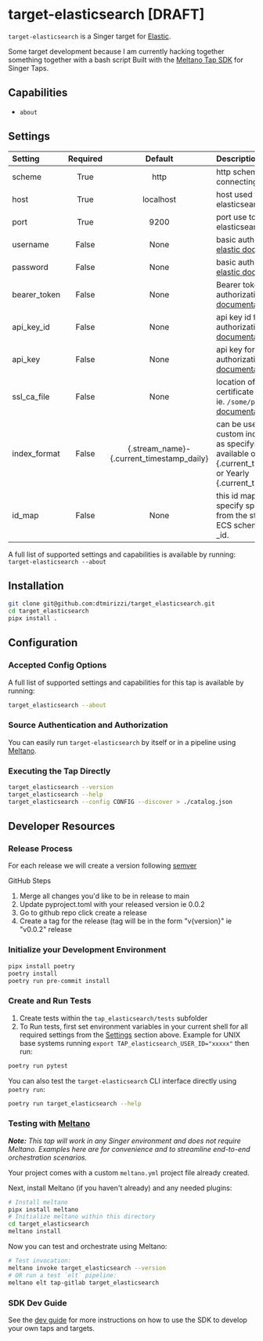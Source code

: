 # target-elasticsearch [DRAFT]

`target-elasticsearch`  is a Singer target for [Elastic](https://www.elastic.co/).

Some target development because I am currently hacking together something together with a bash script
Built with the [Meltano Tap SDK](https://sdk.meltano.com) for Singer Taps.

## Capabilities

* `about`

## Settings

| Setting      | Required |                  Default                  | Description                                                                                                                                                                                                                              |
|:-------------|:--------:|:-----------------------------------------:|:-----------------------------------------------------------------------------------------------------------------------------------------------------------------------------------------------------------------------------------------|
| scheme       |   True   |                   http                    | http scheme used for connecting to elasticsearch                                                                                                                                                                                         |
| host         |   True   |                 localhost                 | host used to connect to elasticsearch                                                                                                                                                                                                    |
| port         |   True   |                   9200                    | port use to connect to elasticsearch                                                                                                                                                                                                     |
| username     |  False   |                   None                    | basic auth username [as per elastic documentation](https://www.elastic.co/guide/en/elasticsearch/client/python-api/current/connecting.html##auth-basic)                                                                                  |
| password     |  False   |                   None                    | basic auth password [as per elastic documentation](https://www.elastic.co/guide/en/elasticsearch/client/python-api/current/connecting.html##auth-basic)                                                                                  |
| bearer_token |  False   |                   None                    | Bearer token for bearer authorization [as per elastic documentation](https://www.elastic.co/guide/en/elasticsearch/client/python-api/current/connecting.html#auth-bearer)                                                                |
| api_key_id   |  False   |                   None                    | api key id for auth key authorization [as per elastic documentation](https://www.elastic.co/guide/en/elasticsearch/client/python-api/current/connecting.html#auth-apikey)                                                                |
| api_key      |  False   |                   None                    | api key for auth key authorization [as per elastic documentation](https://www.elastic.co/guide/en/elasticsearch/client/python-api/current/connecting.html#auth-apikey)                                                                   |
| ssl_ca_file  |  False   |                   None                    | location of the the SSL certificate for cert verification ie. `/some/path` [as per elastic documentation](https://www.elastic.co/guide/en/elasticsearch/client/python-api/current/connecting.html#_verifying_https_with_ca_certificates) |
| index_format |  False   | {.stream_name}-{.current_timestamp_daily} | can be used to handle custom index formatting such as specifying `-latest` index. available options: Monthly {.current_timestamp_monthly} or Yearly {.current_timestamp_yearly}                                                          |
| id_map       |  False   |                   None                    | this id map allows you to specify specific record values from the steam to be used as ECS schema types such as _id.                                                                                                                      |

A full list of supported settings and capabilities is available by running: `target-elasticsearch --about`

## Installation

```bash
git clone git@github.com:dtmirizzi/target_elasticsearch.git
cd target_elasticsearch
pipx install .
```

## Configuration

### Accepted Config Options

A full list of supported settings and capabilities for this
tap is available by running:

```bash
target_elasticsearch --about
```

### Source Authentication and Authorization


You can easily run `target-elasticsearch` by itself or in a pipeline using [Meltano](https://meltano.com/).


### Executing the Tap Directly

```bash
target_elasticsearch --version
target_elasticsearch --help
target_elasticsearch --config CONFIG --discover > ./catalog.json
```

## Developer Resources

### Release Process
For each release we will create a version following [semver](https://semver.org/)

GitHub Steps
1. Merge all changes you'd like to be in release to main
1. Update pyproject.toml with your released version ie 0.0.2
1. Go to github repo click create a release
1. Create a tag for the release (tag will be in the form "v{version}" ie "v0.0.2" release


### Initialize your Development Environment

```bash
pipx install poetry
poetry install
poetry run pre-commit install
```

### Create and Run Tests

1. Create tests within the `tap_elasticsearch/tests` subfolder
1. To Run tests, first set environment variables in your current shell for all required settings from the [Settings](#Settings) section above. Example for UNIX base systems running `export TAP_elasticsearch_USER_ID="xxxxx"` then run:

```bash
poetry run pytest
```

You can also test the `target-elasticsearch` CLI interface directly using `poetry run`:

```bash
poetry run target_elasticsearch --help
```

### Testing with [Meltano](https://www.meltano.com)

_**Note:** This tap will work in any Singer environment and does not require Meltano.
Examples here are for convenience and to streamline end-to-end orchestration scenarios._

Your project comes with a custom `meltano.yml` project file already created.

Next, install Meltano (if you haven't already) and any needed plugins:

```bash
# Install meltano
pipx install meltano
# Initialize meltano within this directory
cd target_elasticsearch
meltano install
```

Now you can test and orchestrate using Meltano:

```bash
# Test invocation:
meltano invoke target_elasticsearch --version
# OR run a test `elt` pipeline:
meltano elt tap-gitlab target_elasticsearch
```

### SDK Dev Guide

See the [dev guide](https://sdk.meltano.com/en/latest/dev_guide.html) for more instructions on how to use the SDK to
develop your own taps and targets.